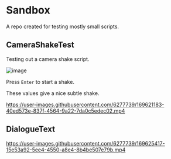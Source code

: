 # Sandbox
A repo created for testing mostly small scripts.

## CameraShakeTest
Testing out a camera shake script.

![image](https://user-images.githubusercontent.com/6277739/169621109-a7c62e9b-2bb1-4a62-8792-5ebe44a9ea9d.png)

Press `Enter` to start a shake.

These values give a nice subtle shake.

https://user-images.githubusercontent.com/6277739/169621183-40ed573e-837f-4564-9a22-7da0c5edec02.mp4

## DialogueText
https://user-images.githubusercontent.com/6277739/169625417-15e53a92-5ee4-4550-a8e4-8b4be507e79b.mp4
